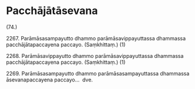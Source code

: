 

# Pacchājātāsevana







(74.)

2267\. Parāmāsasampayutto dhammo parāmāsavippayuttassa dhammassa pacchājātapaccayena paccayo. (Saṃkhittaṃ.) (1)

2268\. Parāmāsavippayutto dhammo parāmāsavippayuttassa dhammassa pacchājātapaccayena paccayo. (Saṃkhittaṃ.) (1)

2269\. Parāmāsasampayutto dhammo parāmāsasampayuttassa dhammassa āsevanapaccayena paccayo…  dve.



